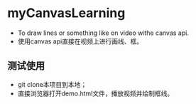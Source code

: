 # myCanvasLearning
- To draw lines or something like on video withe canvas api.
- 使用canvas api直接在视频上进行画线、框。

## 测试使用
- git clone本项目到本地；
- 直接浏览器打开demo.html文件，播放视频并绘制框线。
